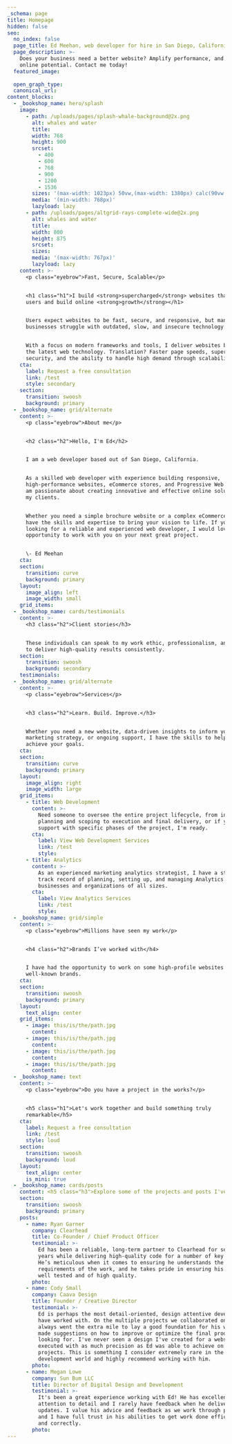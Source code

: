 ```yaml
---
_schema: page
title: Homepage
hidden: false
seo:
  no_index: false
  page_title: Ed Meehan, web developer for hire in San Diego, California
  page_description: >-
    Does your business need a better website? Amplify performance, and maximize
    online potential. Contact me today!
  featured_image:
  
  open_graph_type:
  canonical_url:
content_blocks:
  - _bookshop_name: hero/splash
    image:
      - path: /uploads/pages/splash-whale-background@2x.png
        alt: whales and water
        title:
        width: 768
        height: 900
        srcset:
          - 400
          - 600
          - 768
          - 900
          - 1200
          - 1536
        sizes: '(max-width: 1023px) 50vw,(max-width: 1380px) calc(90vw - 550px), 768px'
        media: '(min-width: 768px)'
        lazyload: lazy
      - path: /uploads/pages/altgrid-rays-complete-wide@2x.png
        alt: whales and water
        title:
        width: 800
        height: 875
        srcset:
        sizes:
        media: '(max-width: 767px)'
        lazyload: lazy
    content: >-
      <p class="eyebrow">Fast, Secure, Scalable</p>


      <h1 class="h1">I build <strong>supercharged</strong> websites that engage
      users and build online <strong>growth</strong></h1>


      Users expect websites to be fast, secure, and responsive, but many
      businesses struggle with outdated, slow, and insecure technology.


      With a focus on modern frameworks and tools, I deliver websites built on
      the latest web technology. Translation? Faster page speeds, superior
      security, and the ability to handle high demand through scalability.
    cta:
      label: Request a free consultation
      link: /test
      style: secondary
    section:
      transition: swoosh
      background: primary
  - _bookshop_name: grid/alternate
    content: >-
      <p class="eyebrow">About me</p>


      <h2 class="h2">Hello, I'm Ed</h2>


      I am a web developer based out of San Diego, California.


      As a skilled web developer with experience building responsive,
      high-performance websites, eCommerce stores, and Progressive Web Apps, I
      am passionate about creating innovative and effective online solutions for
      my clients.


      Whether you need a simple brochure website or a complex eCommerce store, I
      have the skills and expertise to bring your vision to life. If you are
      looking for a reliable and experienced web developer, I would love the
      opportunity to work with you on your next great project.


      \- Ed Meehan
    cta:
    section:
      transition: curve
      background: primary
    layout:
      image_align: left
      image_width: small
    grid_items:
  - _bookshop_name: cards/testimonials
    content: >-
      <h3 class="h2">Client stories</h3>


      These individuals can speak to my work ethic, professionalism, and ability
      to deliver high-quality results consistently.
    section:
      transition: swoosh
      background: secondary
    testimonials:
  - _bookshop_name: grid/alternate
    content: >-
      <p class="eyebrow">Services</p>


      <h3 class="h2">Learn. Build. Improve.</h3>


      Whether you need a new website, data-driven insights to inform your
      marketing strategy, or ongoing support, I have the skills to help you
      achieve your goals.
    cta:
    section:
      transition: curve
      background: primary
    layout:
      image_align: right
      image_width: large
    grid_items:
      - title: Web Development
        content: >-
          Need someone to oversee the entire project lifecycle, from initial
          planning and scoping to execution and final delivery, or if you need
          support with specific phases of the project, I'm ready.
        cta:
          label: View Web Development Services
          link: /test
          style:
      - title: Analytics
        content: >-
          As an experienced marketing analytics strategist, I have a strong
          track record of planning, setting up, and managing Analytics for
          businesses and organizations of all sizes.
        cta:
          label: View Analytics Services
          link: /test
          style:
  - _bookshop_name: grid/simple
    content: >-
      <p class="eyebrow">Millions have seen my work</p>


      <h4 class="h2">Brands I’ve worked with</h4>


      I have had the opportunity to work on some high-profile websites for
      well-known brands.
    cta:
    section:
      transition: swoosh
      background: primary
    layout:
      text_align: center
    grid_items:
      - image: this/is/the/path.jpg
        content:
      - image: this/is/the/path.jpg
        content:
      - image: this/is/the/path.jpg
        content:
      - image: this/is/the/path.jpg
        content:
  - _bookshop_name: text
    content: >-
      <p class="eyebrow">Do you have a project in the works?</p>


      <h5 class="h1">Let's work together and build something truly
      remarkable</h5>
    cta:
      label: Request a free consultation
      link: /test
      style: loud
    section:
      transition: swoosh
      background: loud
    layout:
      text_align: center
      is_mini: true
  - _bookshop_name: cards/posts
    content: <h5 class="h3">Explore some of the projects and posts I've published</h5>
    section:
      transition: swoosh
      background: primary
    posts:
      - name: Ryan Garner
        company: Clearhead
        title: Co-Founder / Chief Product Officer
        testimonial: >-
          Ed has been a reliable, long-term partner to Clearhead for several
          years while delivering high-quality code for a number of key projects.
          He’s meticulous when it comes to ensuring he understands the scope and
          requirements of the work, and he takes pride in ensuring his work is
          well tested and of high quality.
        photo:
      - name: Cody Small
        company: Caava Design
        title: Founder / Creative Director
        testimonial: >-
          Ed is perhaps the most detail-oriented, design attentive developer I
          have worked with. On the multiple projects we collaborated on, he
          always went the extra mile to lay a good foundation for his work, then
          made suggestions on how to improve or optimize the final product I was
          looking for. I've never seen a design I've created for a website
          executed with as much precision as Ed was able to achieve on our
          projects. This is something I consider extremely rare in the
          development world and highly recommend working with him.
        photo:
      - name: Megan Lowe
        company: Sun Bum LLC
        title: Director of Digital Design and Development
        testimonial: >-
          It's been a great experience working with Ed! He has excellent
          attention to detail and I rarely have feedback when he delivers
          updates. I value his advice and feedback as we work through problems
          and I have full trust in his abilities to get work done efficiently
          and correctly.
        photo:
---
```


